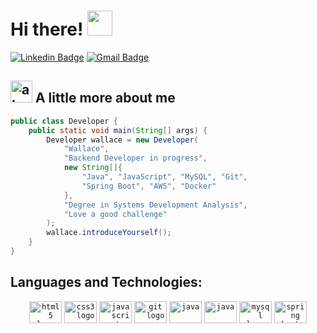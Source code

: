 
<h1>Hi there! <img src="https://em-content.zobj.net/source/microsoft-teams/363/waving-hand_medium-light-skin-tone_1f44b-1f3fc_1f3fc.png" width="40px"/></h1>

[![Linkedin Badge](https://img.shields.io/badge/-LinkedIn-110?style=flat-square&logo=Linkedin&logoColor=white&link=https://www.linkedin.com/in/martinswallace/)](https://www.linkedin.com/in/martinswallace/)
[![Gmail Badge](https://img.shields.io/badge/-martinsswallace@gmail.com-110?style=flat-square&logo=Gmail&logoColor=white&link=mailto:martinsswallace@gmail.com)](mailto:martinsswallace@gmail.com)

## <img width="35" alt="about" src="https://raw.github.com/elizarov/elizarov/master/about.png"> A little more about me

```java
public class Developer {
    public static void main(String[] args) {
        Developer wallace = new Developer(
            "Wallace",
            "Backend Developer in progress",
            new String[]{
                "Java", "JavaScript", "MySQL", "Git", 
                "Spring Boot", "AWS", "Docker"
            },
            "Degree in Systems Development Analysis",
            "Love a good challenge"
        );
        wallace.introduceYourself();
    }
}
```


## **Languages ​​and Technologies:**  


<div align="center">
<code><img src="https://cdn.jsdelivr.net/gh/devicons/devicon/icons/html5/html5-original.svg" height="35" width="52" alt="html5 logo"  /></code>
 <code><img src="https://cdn.jsdelivr.net/gh/devicons/devicon/icons/css3/css3-original.svg" height="35" width="52" alt="css3 logo"  /></code>
  <code><img src="https://cdn.jsdelivr.net/gh/devicons/devicon/icons/javascript/javascript-original.svg" height="35" width="52" alt="javascript logo"  /></code>
  <code><img src="https://cdn.jsdelivr.net/gh/devicons/devicon/icons/git/git-original.svg" height="35" width="52" alt="git logo"  /></code>
   <code><img src="https://cdn.jsdelivr.net/gh/devicons/devicon/icons/java/java-plain.svg" height="35" width="52" alt="java" /></code>
 <code><img src="https://cdn.jsdelivr.net/gh/devicons/devicon/icons/docker/docker-plain.svg" height="35" width="52" alt="java" /></code>
  <code><img src="https://cdn.jsdelivr.net/gh/devicons/devicon/icons/mysql/mysql-original.svg" height="35" width="52" alt="mysql logo"/></code>
  <code><img src="https://cdn.jsdelivr.net/gh/devicons/devicon@latest/icons/spring/spring-original.svg" height="35" width="52" alt="spring boot"/></code>
</div>


